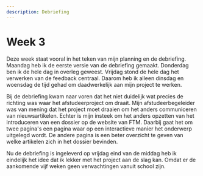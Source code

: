 ```yaml
---
description: Debriefing
---
```


# Week 3

Deze week staat vooral in het teken van mijn planning en de debriefing. Maandag heb ik de eerste versie van de debriefing gemaakt. Donderdag ben ik de hele dag in overleg geweest. Vrijdag stond de hele dag het verwerken van de feedback centraal. Daarom heb ik alleen dinsdag en woensdag de tijd gehad om daadwerkelijk aan mijn project te werken.&#x20;

Bij de debriefing kwam naar voren dat het niet duidelijk wat precies de richting was waar het afstudeerproject om draait. Mijn afstudeerbegeleider was van mening dat het project moet draaien om het anders communiceren van nieuwsartikelen. Echter is mijn insteek om het anders opzetten van het introduceren van een dossier op de website van FTM. Daarbij gaat het om twee pagina's een pagina waar op een interactieve manier het onderwerp uitgelegd wordt. De andere pagina is een beter overzicht te geven van welke artikelen zich in het dossier bevinden.

Nu de debriefing is ingeleverd op vrijdag eind van de middag heb ik eindelijk het idee dat ik lekker met het project aan de slag kan. Omdat er de aankomende vijf weken geen verwachtingen vanuit school zijn.
